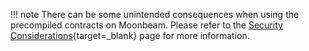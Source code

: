 !!! note
    There can be some unintended consequences when using the precompiled contracts on Moonbeam. Please refer to the [Security Considerations](/builders/get-started/eth-compare/security){target=\_blank} page for more information.
